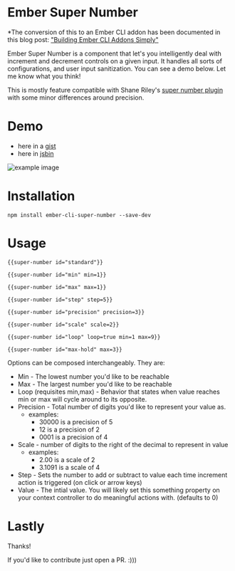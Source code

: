 # Ember Super Number

*The conversion of this to an Ember CLI addon has been documented in this blog post: ["Building Ember CLI Addons Simply"](http://hashrocket.com/blog/posts/building-ember-addons)

Ember Super Number is a component that let's you intelligently deal with increment and decrement controls on a given input.  It handles all sorts of configurations, and user input sanitization.  You can see a demo below. Let me know what you think!

This is mostly feature compatible with Shane Riley's [super number plugin](https://github.com/shaneriley/super_number) with some minor differences around precision. 


# Demo

* here in a [gist](https://gist.github.com/rondale-sc/3e0e86d6cf103a9e77e9#file-directional-link-js)
* here in [jsbin](http://jsbin.com/soqew/1)

![example image](http://i.imgur.com/u7cXbhU.png)

# Installation

```
npm install ember-cli-super-number --save-dev
```

# Usage

```
{{super-number id="standard"}}

{{super-number id="min" min=1}}

{{super-number id="max" max=1}}

{{super-number id="step" step=5}}

{{super-number id="precision" precision=3}}

{{super-number id="scale" scale=2}}

{{super-number id="loop" loop=true min=1 max=9}}

{{super-number id="max-hold" max=3}}
```

Options can be composed interchangeably.  They are:

* Min - The lowest number you'd like to be reachable
* Max - The largest number you'd like to be reachable
* Loop (requisites min,max) - Behavior that states when value reaches min or max will cycle around to its opposite.
* Precision - Total number of digits you'd like to represent your value as.
  * examples:
    * 30000 is a precision of 5
    * 12 is a precision of 2
    * 0001 is a precision of 4
* Scale - number of digits to the right of the decimal to represent in value
  * examples:
    * 2.00 is a scale of 2
    * 3.1091 is a scale of 4
* Step - Sets the number to add or subtract to value each time increment action is triggered (on click or arrow keys)
* Value - The intial value.  You will likely set this something property on your context controller to do meaningful actions with.  (defaults to 0)

# Lastly

Thanks! 

If you'd like to contribute just open a PR.  :)))
